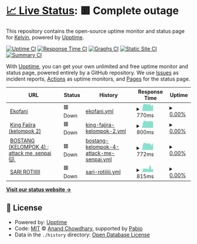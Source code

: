 # [📈 Live Status](https://vousmeevoyez.github.io/upptime): <!--live status--> **🟥 Complete outage**

This repository contains the open-source uptime monitor and status page for [Kelvin](https://www.educative.io/collection/10370001/4741596194537472), powered by [Upptime](https://github.com/upptime/upptime).

[![Uptime CI](https://github.com/vousmeevoyez/upptime/workflows/Uptime%20CI/badge.svg)](https://github.com/vousmeevoyez/upptime/actions?query=workflow%3A%22Uptime+CI%22)
[![Response Time CI](https://github.com/vousmeevoyez/upptime/workflows/Response%20Time%20CI/badge.svg)](https://github.com/vousmeevoyez/upptime/actions?query=workflow%3A%22Response+Time+CI%22)
[![Graphs CI](https://github.com/vousmeevoyez/upptime/workflows/Graphs%20CI/badge.svg)](https://github.com/vousmeevoyez/upptime/actions?query=workflow%3A%22Graphs+CI%22)
[![Static Site CI](https://github.com/vousmeevoyez/upptime/workflows/Static%20Site%20CI/badge.svg)](https://github.com/vousmeevoyez/upptime/actions?query=workflow%3A%22Static+Site+CI%22)
[![Summary CI](https://github.com/vousmeevoyez/upptime/workflows/Summary%20CI/badge.svg)](https://github.com/vousmeevoyez/upptime/actions?query=workflow%3A%22Summary+CI%22)

With [Upptime](https://upptime.js.org), you can get your own unlimited and free uptime monitor and status page, powered entirely by a GitHub repository. We use [Issues](https://github.com/vousmeevoyez/upptime/issues) as incident reports, [Actions](https://github.com/vousmeevoyez/upptime/actions) as uptime monitors, and [Pages](https://vousmeevoyez.github.io/upptime) for the status page.

<!--start: status pages-->
<!-- This summary is generated by Upptime (https://github.com/upptime/upptime) -->
<!-- Do not edit this manually, your changes will be overwritten -->
<!-- prettier-ignore -->
| URL | Status | History | Response Time | Uptime |
| --- | ------ | ------- | ------------- | ------ |
| <img alt="" src="https://icons.duckduckgo.com/ip3/xpvz1sxb-80.asse.devtunnels.ms.ico" height="13"> [Ekofani](https://xpvz1sxb-80.asse.devtunnels.ms) | 🟥 Down | [ekofani.yml](https://github.com/vousmeevoyez/upptime/commits/HEAD/history/ekofani.yml) | <details><summary><img alt="Response time graph" src="./graphs/ekofani/response-time-week.png" height="20"> 770ms</summary><br><a href="https://vousmeevoyez.github.io/upptime/history/ekofani"><img alt="Response time 1043" src="https://img.shields.io/endpoint?url=https%3A%2F%2Fraw.githubusercontent.com%2Fvousmeevoyez%2Fupptime%2FHEAD%2Fapi%2Fekofani%2Fresponse-time.json"></a><br><a href="https://vousmeevoyez.github.io/upptime/history/ekofani"><img alt="24-hour response time 793" src="https://img.shields.io/endpoint?url=https%3A%2F%2Fraw.githubusercontent.com%2Fvousmeevoyez%2Fupptime%2FHEAD%2Fapi%2Fekofani%2Fresponse-time-day.json"></a><br><a href="https://vousmeevoyez.github.io/upptime/history/ekofani"><img alt="7-day response time 770" src="https://img.shields.io/endpoint?url=https%3A%2F%2Fraw.githubusercontent.com%2Fvousmeevoyez%2Fupptime%2FHEAD%2Fapi%2Fekofani%2Fresponse-time-week.json"></a><br><a href="https://vousmeevoyez.github.io/upptime/history/ekofani"><img alt="30-day response time 787" src="https://img.shields.io/endpoint?url=https%3A%2F%2Fraw.githubusercontent.com%2Fvousmeevoyez%2Fupptime%2FHEAD%2Fapi%2Fekofani%2Fresponse-time-month.json"></a><br><a href="https://vousmeevoyez.github.io/upptime/history/ekofani"><img alt="1-year response time 1043" src="https://img.shields.io/endpoint?url=https%3A%2F%2Fraw.githubusercontent.com%2Fvousmeevoyez%2Fupptime%2FHEAD%2Fapi%2Fekofani%2Fresponse-time-year.json"></a></details> | <details><summary><a href="https://vousmeevoyez.github.io/upptime/history/ekofani">0.00%</a></summary><a href="https://vousmeevoyez.github.io/upptime/history/ekofani"><img alt="All-time uptime 0.05%" src="https://img.shields.io/endpoint?url=https%3A%2F%2Fraw.githubusercontent.com%2Fvousmeevoyez%2Fupptime%2FHEAD%2Fapi%2Fekofani%2Fuptime.json"></a><br><a href="https://vousmeevoyez.github.io/upptime/history/ekofani"><img alt="24-hour uptime 0.00%" src="https://img.shields.io/endpoint?url=https%3A%2F%2Fraw.githubusercontent.com%2Fvousmeevoyez%2Fupptime%2FHEAD%2Fapi%2Fekofani%2Fuptime-day.json"></a><br><a href="https://vousmeevoyez.github.io/upptime/history/ekofani"><img alt="7-day uptime 0.00%" src="https://img.shields.io/endpoint?url=https%3A%2F%2Fraw.githubusercontent.com%2Fvousmeevoyez%2Fupptime%2FHEAD%2Fapi%2Fekofani%2Fuptime-week.json"></a><br><a href="https://vousmeevoyez.github.io/upptime/history/ekofani"><img alt="30-day uptime 0.00%" src="https://img.shields.io/endpoint?url=https%3A%2F%2Fraw.githubusercontent.com%2Fvousmeevoyez%2Fupptime%2FHEAD%2Fapi%2Fekofani%2Fuptime-month.json"></a><br><a href="https://vousmeevoyez.github.io/upptime/history/ekofani"><img alt="1-year uptime 0.05%" src="https://img.shields.io/endpoint?url=https%3A%2F%2Fraw.githubusercontent.com%2Fvousmeevoyez%2Fupptime%2FHEAD%2Fapi%2Fekofani%2Fuptime-year.json"></a></details>
| <img alt="" src="https://icons.duckduckgo.com/ip3/z598m72m-80.asse.devtunnels.ms.ico" height="13"> [King Fajjra (kelompok 2)](https://z598m72m-80.asse.devtunnels.ms) | 🟥 Down | [king-fajjra-kelompok-2.yml](https://github.com/vousmeevoyez/upptime/commits/HEAD/history/king-fajjra-kelompok-2.yml) | <details><summary><img alt="Response time graph" src="./graphs/king-fajjra-kelompok-2/response-time-week.png" height="20"> 800ms</summary><br><a href="https://vousmeevoyez.github.io/upptime/history/king-fajjra-kelompok-2"><img alt="Response time 1190" src="https://img.shields.io/endpoint?url=https%3A%2F%2Fraw.githubusercontent.com%2Fvousmeevoyez%2Fupptime%2FHEAD%2Fapi%2Fking-fajjra-kelompok-2%2Fresponse-time.json"></a><br><a href="https://vousmeevoyez.github.io/upptime/history/king-fajjra-kelompok-2"><img alt="24-hour response time 797" src="https://img.shields.io/endpoint?url=https%3A%2F%2Fraw.githubusercontent.com%2Fvousmeevoyez%2Fupptime%2FHEAD%2Fapi%2Fking-fajjra-kelompok-2%2Fresponse-time-day.json"></a><br><a href="https://vousmeevoyez.github.io/upptime/history/king-fajjra-kelompok-2"><img alt="7-day response time 800" src="https://img.shields.io/endpoint?url=https%3A%2F%2Fraw.githubusercontent.com%2Fvousmeevoyez%2Fupptime%2FHEAD%2Fapi%2Fking-fajjra-kelompok-2%2Fresponse-time-week.json"></a><br><a href="https://vousmeevoyez.github.io/upptime/history/king-fajjra-kelompok-2"><img alt="30-day response time 784" src="https://img.shields.io/endpoint?url=https%3A%2F%2Fraw.githubusercontent.com%2Fvousmeevoyez%2Fupptime%2FHEAD%2Fapi%2Fking-fajjra-kelompok-2%2Fresponse-time-month.json"></a><br><a href="https://vousmeevoyez.github.io/upptime/history/king-fajjra-kelompok-2"><img alt="1-year response time 1190" src="https://img.shields.io/endpoint?url=https%3A%2F%2Fraw.githubusercontent.com%2Fvousmeevoyez%2Fupptime%2FHEAD%2Fapi%2Fking-fajjra-kelompok-2%2Fresponse-time-year.json"></a></details> | <details><summary><a href="https://vousmeevoyez.github.io/upptime/history/king-fajjra-kelompok-2">0.00%</a></summary><a href="https://vousmeevoyez.github.io/upptime/history/king-fajjra-kelompok-2"><img alt="All-time uptime 0.16%" src="https://img.shields.io/endpoint?url=https%3A%2F%2Fraw.githubusercontent.com%2Fvousmeevoyez%2Fupptime%2FHEAD%2Fapi%2Fking-fajjra-kelompok-2%2Fuptime.json"></a><br><a href="https://vousmeevoyez.github.io/upptime/history/king-fajjra-kelompok-2"><img alt="24-hour uptime 0.00%" src="https://img.shields.io/endpoint?url=https%3A%2F%2Fraw.githubusercontent.com%2Fvousmeevoyez%2Fupptime%2FHEAD%2Fapi%2Fking-fajjra-kelompok-2%2Fuptime-day.json"></a><br><a href="https://vousmeevoyez.github.io/upptime/history/king-fajjra-kelompok-2"><img alt="7-day uptime 0.00%" src="https://img.shields.io/endpoint?url=https%3A%2F%2Fraw.githubusercontent.com%2Fvousmeevoyez%2Fupptime%2FHEAD%2Fapi%2Fking-fajjra-kelompok-2%2Fuptime-week.json"></a><br><a href="https://vousmeevoyez.github.io/upptime/history/king-fajjra-kelompok-2"><img alt="30-day uptime 0.00%" src="https://img.shields.io/endpoint?url=https%3A%2F%2Fraw.githubusercontent.com%2Fvousmeevoyez%2Fupptime%2FHEAD%2Fapi%2Fking-fajjra-kelompok-2%2Fuptime-month.json"></a><br><a href="https://vousmeevoyez.github.io/upptime/history/king-fajjra-kelompok-2"><img alt="1-year uptime 0.16%" src="https://img.shields.io/endpoint?url=https%3A%2F%2Fraw.githubusercontent.com%2Fvousmeevoyez%2Fupptime%2FHEAD%2Fapi%2Fking-fajjra-kelompok-2%2Fuptime-year.json"></a></details>
| <img alt="" src="https://icons.duckduckgo.com/ip3/x0p3vp57-80.asse.devtunnels.ms.ico" height="13"> [BOSTANG (KELOMPOK 4) ; attack me, senpai 🐱.](https://x0p3vp57-80.asse.devtunnels.ms/) | 🟥 Down | [bostang-kelompok-4-attack-me-senpai.yml](https://github.com/vousmeevoyez/upptime/commits/HEAD/history/bostang-kelompok-4-attack-me-senpai.yml) | <details><summary><img alt="Response time graph" src="./graphs/bostang-kelompok-4-attack-me-senpai/response-time-week.png" height="20"> 772ms</summary><br><a href="https://vousmeevoyez.github.io/upptime/history/bostang-kelompok-4-attack-me-senpai"><img alt="Response time 817" src="https://img.shields.io/endpoint?url=https%3A%2F%2Fraw.githubusercontent.com%2Fvousmeevoyez%2Fupptime%2FHEAD%2Fapi%2Fbostang-kelompok-4-attack-me-senpai%2Fresponse-time.json"></a><br><a href="https://vousmeevoyez.github.io/upptime/history/bostang-kelompok-4-attack-me-senpai"><img alt="24-hour response time 798" src="https://img.shields.io/endpoint?url=https%3A%2F%2Fraw.githubusercontent.com%2Fvousmeevoyez%2Fupptime%2FHEAD%2Fapi%2Fbostang-kelompok-4-attack-me-senpai%2Fresponse-time-day.json"></a><br><a href="https://vousmeevoyez.github.io/upptime/history/bostang-kelompok-4-attack-me-senpai"><img alt="7-day response time 772" src="https://img.shields.io/endpoint?url=https%3A%2F%2Fraw.githubusercontent.com%2Fvousmeevoyez%2Fupptime%2FHEAD%2Fapi%2Fbostang-kelompok-4-attack-me-senpai%2Fresponse-time-week.json"></a><br><a href="https://vousmeevoyez.github.io/upptime/history/bostang-kelompok-4-attack-me-senpai"><img alt="30-day response time 800" src="https://img.shields.io/endpoint?url=https%3A%2F%2Fraw.githubusercontent.com%2Fvousmeevoyez%2Fupptime%2FHEAD%2Fapi%2Fbostang-kelompok-4-attack-me-senpai%2Fresponse-time-month.json"></a><br><a href="https://vousmeevoyez.github.io/upptime/history/bostang-kelompok-4-attack-me-senpai"><img alt="1-year response time 817" src="https://img.shields.io/endpoint?url=https%3A%2F%2Fraw.githubusercontent.com%2Fvousmeevoyez%2Fupptime%2FHEAD%2Fapi%2Fbostang-kelompok-4-attack-me-senpai%2Fresponse-time-year.json"></a></details> | <details><summary><a href="https://vousmeevoyez.github.io/upptime/history/bostang-kelompok-4-attack-me-senpai">0.00%</a></summary><a href="https://vousmeevoyez.github.io/upptime/history/bostang-kelompok-4-attack-me-senpai"><img alt="All-time uptime 0.08%" src="https://img.shields.io/endpoint?url=https%3A%2F%2Fraw.githubusercontent.com%2Fvousmeevoyez%2Fupptime%2FHEAD%2Fapi%2Fbostang-kelompok-4-attack-me-senpai%2Fuptime.json"></a><br><a href="https://vousmeevoyez.github.io/upptime/history/bostang-kelompok-4-attack-me-senpai"><img alt="24-hour uptime 0.00%" src="https://img.shields.io/endpoint?url=https%3A%2F%2Fraw.githubusercontent.com%2Fvousmeevoyez%2Fupptime%2FHEAD%2Fapi%2Fbostang-kelompok-4-attack-me-senpai%2Fuptime-day.json"></a><br><a href="https://vousmeevoyez.github.io/upptime/history/bostang-kelompok-4-attack-me-senpai"><img alt="7-day uptime 0.00%" src="https://img.shields.io/endpoint?url=https%3A%2F%2Fraw.githubusercontent.com%2Fvousmeevoyez%2Fupptime%2FHEAD%2Fapi%2Fbostang-kelompok-4-attack-me-senpai%2Fuptime-week.json"></a><br><a href="https://vousmeevoyez.github.io/upptime/history/bostang-kelompok-4-attack-me-senpai"><img alt="30-day uptime 0.00%" src="https://img.shields.io/endpoint?url=https%3A%2F%2Fraw.githubusercontent.com%2Fvousmeevoyez%2Fupptime%2FHEAD%2Fapi%2Fbostang-kelompok-4-attack-me-senpai%2Fuptime-month.json"></a><br><a href="https://vousmeevoyez.github.io/upptime/history/bostang-kelompok-4-attack-me-senpai"><img alt="1-year uptime 0.08%" src="https://img.shields.io/endpoint?url=https%3A%2F%2Fraw.githubusercontent.com%2Fvousmeevoyez%2Fupptime%2FHEAD%2Fapi%2Fbostang-kelompok-4-attack-me-senpai%2Fuptime-year.json"></a></details>
| <img alt="" src="https://icons.duckduckgo.com/ip3/cwd759j0-80.asse.devtunnels.ms.ico" height="13"> [SARI ROTIIIII](https://cwd759j0-80.asse.devtunnels.ms/) | 🟥 Down | [sari-rotiiiii.yml](https://github.com/vousmeevoyez/upptime/commits/HEAD/history/sari-rotiiiii.yml) | <details><summary><img alt="Response time graph" src="./graphs/sari-rotiiiii/response-time-week.png" height="20"> 815ms</summary><br><a href="https://vousmeevoyez.github.io/upptime/history/sari-rotiiiii"><img alt="Response time 810" src="https://img.shields.io/endpoint?url=https%3A%2F%2Fraw.githubusercontent.com%2Fvousmeevoyez%2Fupptime%2FHEAD%2Fapi%2Fsari-rotiiiii%2Fresponse-time.json"></a><br><a href="https://vousmeevoyez.github.io/upptime/history/sari-rotiiiii"><img alt="24-hour response time 592" src="https://img.shields.io/endpoint?url=https%3A%2F%2Fraw.githubusercontent.com%2Fvousmeevoyez%2Fupptime%2FHEAD%2Fapi%2Fsari-rotiiiii%2Fresponse-time-day.json"></a><br><a href="https://vousmeevoyez.github.io/upptime/history/sari-rotiiiii"><img alt="7-day response time 815" src="https://img.shields.io/endpoint?url=https%3A%2F%2Fraw.githubusercontent.com%2Fvousmeevoyez%2Fupptime%2FHEAD%2Fapi%2Fsari-rotiiiii%2Fresponse-time-week.json"></a><br><a href="https://vousmeevoyez.github.io/upptime/history/sari-rotiiiii"><img alt="30-day response time 802" src="https://img.shields.io/endpoint?url=https%3A%2F%2Fraw.githubusercontent.com%2Fvousmeevoyez%2Fupptime%2FHEAD%2Fapi%2Fsari-rotiiiii%2Fresponse-time-month.json"></a><br><a href="https://vousmeevoyez.github.io/upptime/history/sari-rotiiiii"><img alt="1-year response time 810" src="https://img.shields.io/endpoint?url=https%3A%2F%2Fraw.githubusercontent.com%2Fvousmeevoyez%2Fupptime%2FHEAD%2Fapi%2Fsari-rotiiiii%2Fresponse-time-year.json"></a></details> | <details><summary><a href="https://vousmeevoyez.github.io/upptime/history/sari-rotiiiii">0.00%</a></summary><a href="https://vousmeevoyez.github.io/upptime/history/sari-rotiiiii"><img alt="All-time uptime 0.02%" src="https://img.shields.io/endpoint?url=https%3A%2F%2Fraw.githubusercontent.com%2Fvousmeevoyez%2Fupptime%2FHEAD%2Fapi%2Fsari-rotiiiii%2Fuptime.json"></a><br><a href="https://vousmeevoyez.github.io/upptime/history/sari-rotiiiii"><img alt="24-hour uptime 0.00%" src="https://img.shields.io/endpoint?url=https%3A%2F%2Fraw.githubusercontent.com%2Fvousmeevoyez%2Fupptime%2FHEAD%2Fapi%2Fsari-rotiiiii%2Fuptime-day.json"></a><br><a href="https://vousmeevoyez.github.io/upptime/history/sari-rotiiiii"><img alt="7-day uptime 0.00%" src="https://img.shields.io/endpoint?url=https%3A%2F%2Fraw.githubusercontent.com%2Fvousmeevoyez%2Fupptime%2FHEAD%2Fapi%2Fsari-rotiiiii%2Fuptime-week.json"></a><br><a href="https://vousmeevoyez.github.io/upptime/history/sari-rotiiiii"><img alt="30-day uptime 0.00%" src="https://img.shields.io/endpoint?url=https%3A%2F%2Fraw.githubusercontent.com%2Fvousmeevoyez%2Fupptime%2FHEAD%2Fapi%2Fsari-rotiiiii%2Fuptime-month.json"></a><br><a href="https://vousmeevoyez.github.io/upptime/history/sari-rotiiiii"><img alt="1-year uptime 0.02%" src="https://img.shields.io/endpoint?url=https%3A%2F%2Fraw.githubusercontent.com%2Fvousmeevoyez%2Fupptime%2FHEAD%2Fapi%2Fsari-rotiiiii%2Fuptime-year.json"></a></details>

<!--end: status pages-->

[**Visit our status website →**](https://vousmeevoyez.github.io/upptime)

## 📄 License

- Powered by: [Upptime](https://github.com/upptime/upptime)
- Code: [MIT](./LICENSE) © [Anand Chowdhary](https://anandchowdhary.com), supported by [Pabio](https://pabio.com)
- Data in the `./history` directory: [Open Database License](https://opendatacommons.org/licenses/odbl/1-0/)
